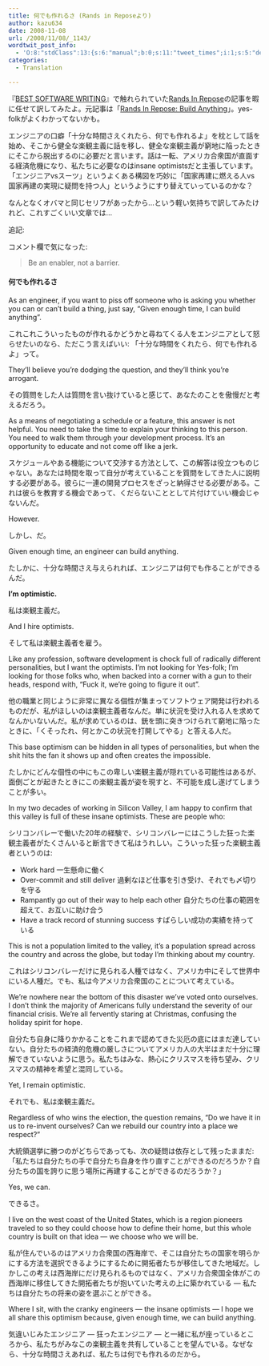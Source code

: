 ```yaml
---
title: 何でも作れるさ (Rands in Reposeより)
author: kazu634
date: 2008-11-08
url: /2008/11/08/_1143/
wordtwit_post_info:
  - 'O:8:"stdClass":13:{s:6:"manual";b:0;s:11:"tweet_times";i:1;s:5:"delay";i:0;s:7:"enabled";i:1;s:10:"separation";s:2:"60";s:7:"version";s:3:"3.7";s:14:"tweet_template";b:0;s:6:"status";i:2;s:6:"result";a:0:{}s:13:"tweet_counter";i:2;s:13:"tweet_log_ids";a:1:{i:0;i:4371;}s:9:"hash_tags";a:0:{}s:8:"accounts";a:1:{i:0;s:7:"kazu634";}}'
categories:
  - Translation

---
```

<div class="section">
<p>
    『<a href="http://d.hatena.ne.jp/asin/4798115819" onclick="__gaTracker('send', 'event', 'outbound-article', 'http://d.hatena.ne.jp/asin/4798115819', 'BEST SOFTWARE WRITING');">BEST SOFTWARE WRITING</a>』で触れられていた<a href="http://www.randsinrepose.com/" onclick="__gaTracker('send', 'event', 'outbound-article', 'http://www.randsinrepose.com/', 'Rands In Repose');" target="_blank">Rands In Repose</a>の記事を暇に任せて訳してみたよ。元記事は「<a href="http://www.randsinrepose.com/archives/2008/11/04/build_anything.html" onclick="__gaTracker('send', 'event', 'outbound-article', 'http://www.randsinrepose.com/archives/2008/11/04/build_anything.html', 'Rands In Repose: Build Anything');" target="_blank">Rands In Repose: Build Anything</a>」。yes-folkがよくわかってないかも。
</p>
  
<p>
    エンジニアの口癖「十分な時間さえくれたら、何でも作れるよ」を枕として話を始め、そこから健全な楽観主義に話を移し、健全な楽観主義が窮地に陥ったときにそこから脱出するのに必要だと言います。話は一転、アメリカ合衆国が直面する経済危機になり、私たちに必要なのはinsane optimistsだと主張しています。「エンジニアvsスーツ」というよくある構図を巧妙に「国家再建に燃える人vs国家再建の実現に疑問を持つ人」というようにすり替えていっているのかな？
</p>
  
<p>
    なんとなくオバマと同じセリフがあったから…という軽い気持ちで訳してみたけれど、これすごくいい文章では…
</p>
  
<p>
    追記:
</p>
  
<p>
    コメント欄で気になった:
</p>
  
<blockquote>
<p>
      Be an enabler, not a barrier.
</p>
</blockquote>
  
<h4>
    何でも作れるさ
</h4>
  
<p>
    As an engineer, if you want to piss off someone who is asking you whether you can or can&#8217;t build a thing, just say, &#8220;Given enough time, I can build anything&#8221;.
</p>
  
<p>
    これこれこういったものが作れるかどうかと尋ねてくる人をエンジニアとして怒らせたいのなら、ただこう言えばいい: 「十分な時間をくれたら、何でも作れるよ」って。
</p>
  
<p>
    They&#8217;ll believe you&#8217;re dodging the question, and they&#8217;ll think you&#8217;re arrogant.
</p>
  
<p>
    その質問をした人は質問を言い抜けていると感じて、あなたのことを傲慢だと考えるだろう。
</p>
  
<p>
    As a means of negotiating a schedule or a feature, this answer is not helpful. You need to take the time to explain your thinking to this person. You need to walk them through your development process. It&#8217;s an opportunity to educate and not come off like a jerk.
</p>
  
<p>
    スケジュールやある機能について交渉する方法として、この解答は役立つものじゃない。あなたは時間を取って自分が考えていることを質問をしてきた人に説明する必要がある。彼らに一連の開発プロセスをざっと納得させる必要がある。これは彼らを教育する機会であって、くだらないこととして片付けていい機会じゃないんだ。
</p>
  
<p>
    However.
</p>
  
<p>
    しかし、だ。
</p>
  
<p>
    Given enough time, an engineer can build anything.
</p>
  
<p>
    たしかに、十分な時間さえ与えられれば、エンジニアは何でも作ることができるんだ。
</p>
  
<p>
<b>I&#8217;m optimistic.</b>
</p>
  
<p>
    私は楽観主義だ。
</p>
  
<p>
    And I hire optimists.
</p>
  
<p>
    そして私は楽観主義者を雇う。
</p>
  
<p>
    Like any profession, software development is chock full of radically different personalities, but I want the optimists. I&#8217;m not looking for Yes-folk; I&#8217;m looking for those folks who, when backed into a corner with a gun to their heads, respond with, &#8220;Fuck it, we&#8217;re going to figure it out&#8221;.
</p>
  
<p>
    他の職業と同じように非常に異なる個性が集まってソフトウェア開発は行われるものだが、私がほしいのは楽観主義者なんだ。単に状況を受け入れる人を求めてなんかいないんだ。私が求めているのは、銃を頭に突きつけられて窮地に陥ったときに、「くそったれ、何とかこの状況を打開してやる」と答える人だ。
</p>
  
<p>
    This base optimism can be hidden in all types of personalities, but when the shit hits the fan it shows up and often creates the impossible.
</p>
  
<p>
    たしかにどんな個性の中にもこの卑しい楽観主義が隠れている可能性はあるが、面倒ごとが起きたときにこの楽観主義が姿を現すと、不可能を成し遂げてしまうことが多い。
</p>
  
<p>
    In my two decades of working in Silicon Valley, I am happy to confirm that this valley is full of these insane optimists. These are people who:
</p>
  
<p>
    シリコンバレーで働いた20年の経験で、シリコンバレーにはこうした狂った楽観主義者がたくさんいると断言できて私はうれしい。こういった狂った楽観主義者というのは:
</p>
  
<ul>
<li>
      Work hard 一生懸命に働く
</li>
<li>
      Over-commit and still deliver 過剰なほど仕事を引き受け、それでも〆切りを守る
</li>
<li>
      Rampantly go out of their way to help each other 自分たちの仕事の範囲を超えて、お互いに助け合う
</li>
<li>
      Have a track record of stunning success すばらしい成功の実績を持っている
</li>
</ul>
  
<p>
    This is not a population limited to the valley, it&#8217;s a population spread across the country and across the globe, but today I&#8217;m thinking about my country.
</p>
  
<p>
    これはシリコンバレーだけに見られる人種ではなく、アメリカ中にそして世界中にいる人種だ。でも、私は今アメリカ合衆国のことについて考えている。
</p>
  
<p>
    We&#8217;re nowhere near the bottom of this disaster we&#8217;ve voted onto ourselves. I don&#8217;t think the majority of Americans fully understand the severity of our financial crisis. We&#8217;re all fervently staring at Christmas, confusing the holiday spirit for hope.
</p>
  
<p>
    自分たち自身に降りかかることをこれまで認めてきた災厄の底にはまだ達していない。自分たちの経済的危機の厳しさについてアメリカ人の大半はまだ十分に理解できていないように思う。私たちはみな、熱心にクリスマスを待ち望み、クリスマスの精神を希望と混同している。
</p>
  
<p>
    Yet, I remain optimistic.
</p>
  
<p>
    それでも、私は楽観主義だ。
</p>
  
<p>
    Regardless of who wins the election, the question remains, &#8220;Do we have it in us to re-invent ourselves? Can we rebuild our country into a place we respect?&#8221;
</p>
  
<p>
    大統領選挙に勝つのがどちらであっても、次の疑問は依存として残ったままだ: 「私たちは自分たちの手で自分たち自身を作り直すことができるのだろうか？自分たちの国を誇りに思う場所に再建することができるのだろうか？」
</p>
  
<p>
    Yes, we can.
</p>
  
<p>
    できるさ。
</p>
  
<p>
    I live on the west coast of the United States, which is a region pioneers traveled to so they could choose how to define their home, but this whole country is built on that idea &#8212; we choose who we will be.
</p>
  
<p>
    私が住んでいるのはアメリカ合衆国の西海岸で、そこは自分たちの国家を明らかにする方法を選択できるようにするために開拓者たちが移住してきた地域だ。しかしこの考えは西海岸にだけ見られるものではなく、アメリカ合衆国全体がこの西海岸に移住してきた開拓者たちが抱いていた考えの上に築かれている ― 私たちは自分たちの将来の姿を選ぶことができる。
</p>
  
<p>
    Where I sit, with the cranky engineers &#8212; the insane optimists &#8212; I hope we all share this optimism because, given enough time, we can build anything.
</p>
  
<p>
    気違いじみたエンジニア ― 狂ったエンジニア ― と一緒に私が座っているところから、私たちがみなこの楽観主義を共有していることを望んでいる。なぜなら、十分な時間さえあれば、私たちは何でも作れるのだから。
</p>
</div>